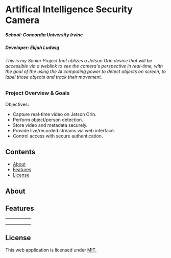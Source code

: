 # Artifical Intelligence Security Camera
##### School: Concordia University Irvine
##### Developer: Elijah Ludwig


###### _This is my Senior Project that utilizes a Jetson Orin device that will be accessible via a weblink to see the camera's perspective in real-time, with the goal of the using the AI computing power to detect objects on screen, to label those objects and track their movement._

### Project Overview & Goals
Objectives:
- Capture real-time video on Jetson Orin.
- Perform object/person detection.
- Store video and metadata securely.
- Provide live/recorded streams via web interface.
- Control access with secure authentication.

## Contents
- [About](#about)
- [Features](#features)
- [License](#license)

## About

## Features
|  |  |   |  |  |
|--|--|--|--|--|
|  |  | |  |  |
|  |  | |  |  |
|  |  |  |  |  |

## License
This web application is licensed under [MIT.](https://github.com/eludwig17/AI-Security-Camera/blob/main/LICENSE)
